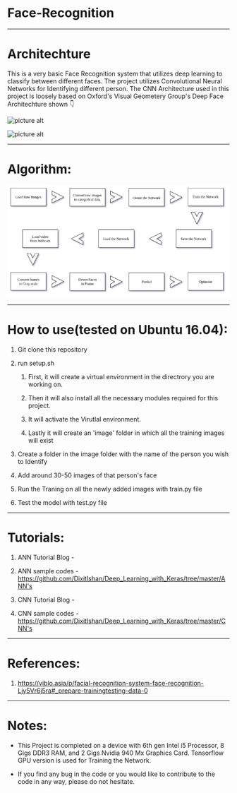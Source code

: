 # Face-Recognition

- - - -
  
# Architechture

This is a very basic Face Recognition system that utilizes deep learning to classify between different faces. The project utilizes Convolutional Neural Networks for Identifying different person. The CNN Architecture used in this project is loosely based on Oxford's Visual Geometery Group's Deep Face Architechture shown :point_down:


![picture alt](https://i0.wp.com/sefiks.com/wp-content/uploads/2018/08/vgg-face-model.png?ssl=1 "VGG 16")

![picture alt](https://i0.wp.com/sefiks.com/wp-content/uploads/2019/04/vgg-face-architecture.jpg?ssl=1 "VGG 16")

- - - -

# Algorithm:

![picture alt](https://github.com/DixitIshan/Face-Recognition/blob/master/screenshots/Untitled%20Diagram%20(1).jpg "Flow")

- - - -

# How to use(tested on Ubuntu 16.04):
1. Git clone this repository

2. run setup.sh
	1. First, it will create a virtual environment in the directrory you are working on.
	
	2. Then it will also install all the necessary modules required for this project.
	
	3. It will activate the Virutlal environment.
	
	4. Lastly it will create an 'image' folder in which all the training images will exist

3. Create a folder in the image folder with the name of the person you wish to Identify

4. Add around 30-50 images of that person's face

5. Run the Traning on all the newly added images with train.py file

6. Test the model with test.py file

- - - -

# Tutorials:

1. ANN Tutorial Blog - 

2. ANN sample codes - https://github.com/DixitIshan/Deep_Learning_with_Keras/tree/master/ANN's

3. CNN Tutorial Blog -

4. CNN sample codes - https://github.com/DixitIshan/Deep_Learning_with_Keras/tree/master/CNN's

- - - -

# References:

1. https://viblo.asia/p/facial-recognition-system-face-recognition-Ljy5Vr6j5ra#_prepare-trainingtesting-data-0

- - - -

# Notes:

* This Project is completed on a device with 6th gen Intel i5 Processor, 8 Gigs DDR3 RAM, and 2 Gigs Nvidia 940 Mx Graphics Card. Tensorflow GPU version is used for Training the Network.

* If you find any bug in the code or you would like to contribute to the code in any way, please do not hesitate.
